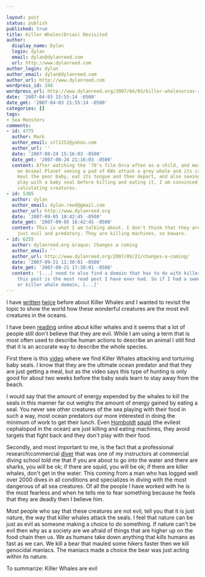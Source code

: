 ```yaml
---

layout: post
status: publish
published: true
title: Killer Whales(Orcas) Revisited
author:
  display_name: Dylan
  login: dylan
  email: dylan@dylanreed.com
  url: http://www.dylanreed.com
author_login: dylan
author_email: dylan@dylanreed.com
author_url: http://www.dylanreed.com
wordpress_id: 348
wordpress_url: http://www.dylanreed.org/2007/04/03/killer-whalesorcas-revisited-2/
date: '2007-04-03 15:55:14 -0500'
date_gmt: '2007-04-03 21:55:14 -0500'
categories: []
tags:
- Sea Monsters
comments:
- id: 4775
  author: Mark
  author_email: stl1252@yahoo.com
  author_url: ''
  date: '2007-08-24 15:16:03 -0500'
  date_gmt: '2007-08-24 21:16:03 -0500'
  content: After watching the '70's film Orca often as a child, and more recently
    on Animal Planet seeing a pod of KWs attack a grey whale and its calf, only to
    maul the poor baby, eat its tongue and then depart, and also seeing a killer whale
    play with a baby seal before killing and eating it, I am convinced they are evil,
    calculating creatures.
- id: 5305
  author: dylan
  author_email: dylan.reed@gmail.com
  author_url: http://www.dylanreed.org
  date: '2007-09-05 10:42:45 -0500'
  date_gmt: '2007-09-05 16:42:45 -0500'
  content: This is what I am talking about. I don't think that they are bad creatures
    just evil and predatory. They are killing machines, so beware.
- id: 6255
  author: dylanreed.org &raquo; Changes a coming
  author_email: ''
  author_url: http://www.dylanreed.org/2007/09/21/changes-a-coming/
  date: '2007-09-21 11:30:01 -0500'
  date_gmt: '2007-09-21 17:30:01 -0500'
  content: '[...] need to also find a domain that has to do with killer whales because
    this post is the most read post I have ever had. So if I had a sweet sea monster
    or killer whale domain, [...]'
---
```


I have [written][1] [twice][2] before about Killer Whales and I wanted to revisit the topic to show the world how these wonderful creatures are the most evil creatures in the oceans.

   [1]: http://www.dylanreed.org/2006/11/30/killer-whalesduh/
   [2]: http://www.dylanreed.org/2004/02/04/killer-whales-dont-kill-people/

I have been [reading][3] online about killer whales and it seems that a lot of people still don't believe that they are evil. While I am using a term that is most often used to describe human actions to describe an animal I still find that it is an accurate way to describe the whole species.

   [3]: http://weblog.greenpeace.org/oceandefenders/archive/2007/02/so_killer_whales_do_attac.html

First there is this [video][4] where we find Killer Whales attacking and torturing baby seals. I know that they are the ultimate ocean predator and that they are just getting a meal, but as the video says this type of hunting is only good for about two weeks before the baby seals learn to stay away from the beach.

   [4]: http://www.youtube.com/watch?v=9h1e2zyjkWQ

I would say that the amount of energy expended by the whales to kill the seals in this manner far out weighs the amount of energy gained by eating a seal. You never see other creatures of the sea playing with their food in such a way, most ocean predators our more interested in doing the minimum of work to get their lunch. Even [Homboldt][5][][5] [squid][6] (the evilest cephalopod in the ocean) are just killing and eating machines, they avoid targets that fight back and they don't play with their food.

   [5]: http://www.deeperblue.net/article.php/696/3
   [6]: http://www.sea-wolves.com/files/Why_are_the_Squid_so_important.doc

Secondly, and most important to me, is the fact that a professional research\commercial [diver][7] that was one of my instructors at commercial diving school told me that if you are about to go into the water and there are sharks, you will be ok; if there are squid, you will be ok; if there are killer whales, don't get in the water. This coming from a man who has logged well over 2000 dives in all conditions and specializes in diving with the most dangerous of all sea creatures. Of all the people I have worked with he is the most fearless and when he tells me to fear something because he feels that they are deadly then I believe him.

   [7]: http://www.sea-wolves.com/scott.html

Most people who say that these creatures are not evil, tell you that it is just nature, the way that killer whales attack the seals. I feel that nature can be just as evil as someone making a choice to do something. If nature can't be evil then why as a society are we afraid of things that are higher up on the food chain then us. We as humans take down anything that kills humans as fast as we can. We kill a bear that mauled some hikers faster then we kill genocidal maniacs. The maniacs made a choice the bear was just acting within its nature.

To summarize: Killer Whales are evil
